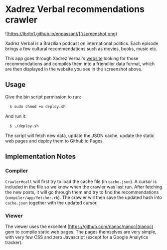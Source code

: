 # Xadrez Verbal recommendations crawler

![https://lbrito1.github.io/enpassant/](/screenshot.png)

Xadrez Verbal is a Brazilian podcast on international politics. Each episode brings a few cultural recommendations such as movies, books, music etc.

This app goes through Xadrez Verbal's [website](https://xadrezverbal.com/) looking for those recommendations and compiles them into a friendlier data format, which are then displayed in the website you see in the screenshot above.

## Usage

Give the bin script permission to run:

```bash
  $ sudo chmod +x deploy.sh
```

And run it:

```bash
  $ ./deploy.sh
```

The script will fetch new data, update the JSON cache, update the static web pages and deploy them to Github.io Pages.

## Implementation Notes

### Compiler

`Crawler#call` will first try to load the cache file (in `cache.json`). A cursor is included in the file so we know when the crawler was last run. After fetching the new posts, it will go through them and try to find the recommendations (`compiler/app/fetcher.rb`). The crawler will then save the updated hash into `cache.json` together with the updated cursor.

### Viewer

The viewer uses the excellent [https://github.com/nanoc/nanoc](nanoc) gem to compile static web pages. The pages themselves are very simple, with very few CSS and zero Javascript (except for a Google Analytics tracker).
